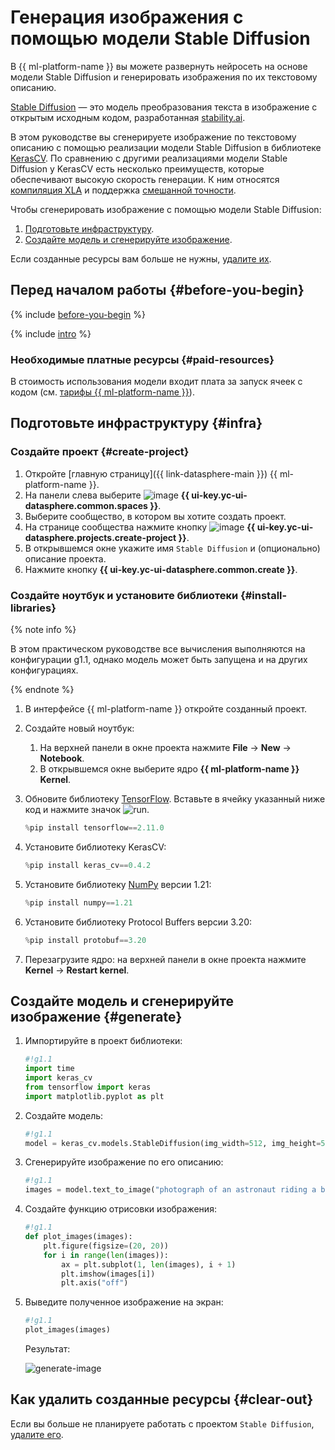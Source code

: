 # Генерация изображения с помощью модели Stable Diffusion

В {{ ml-platform-name }} вы можете развернуть нейросеть на основе модели Stable Diffusion и генерировать изображения по их текстовому описанию.

[Stable Diffusion](https://github.com/CompVis/stable-diffusion/blob/main/README.md) — это модель преобразования текста в изображение с открытым исходным кодом, разработанная [stability.ai](https://stability.ai/).

В этом руководстве вы сгенерируете изображение по текстовому описанию с помощью реализации модели Stable Diffusion в библиотеке [KerasCV](https://keras.io/keras_cv/). По сравнению с другими реализациями модели Stable Diffusion у KerasCV есть несколько преимуществ, которые обеспечивают высокую скорость генерации. К ним относятся [компиляция XLA](https://www.tensorflow.org/xla) и поддержка [смешанной точности](https://www.tensorflow.org/guide/mixed_precision).

Чтобы сгенерировать изображение с помощью модели Stable Diffusion:

1. [Подготовьте инфраструктуру](#infra).
1. [Создайте модель и сгенерируйте изображение](#generate).

Если созданные ресурсы вам больше не нужны, [удалите их](#clear-out).

## Перед началом работы {#before-you-begin}

{% include [before-you-begin](../../_tutorials/_tutorials_includes/before-you-begin-datasphere.md) %}

{% include [intro](../../_includes/datasphere/federation-disclaimer.md) %}

### Необходимые платные ресурсы {#paid-resources}

В стоимость использования модели входит плата за запуск ячеек с кодом (см. [тарифы {{ ml-platform-name }}](../../datasphere/pricing.md)).

## Подготовьте инфраструктуру {#infra}

### Создайте проект {#create-project}

1. Откройте [главную страницу]({{ link-datasphere-main }}) {{ ml-platform-name }}.
1. На панели слева выберите ![image](../../_assets/datasphere/communities.svg) **{{ ui-key.yc-ui-datasphere.common.spaces }}**.
1. Выберите сообщество, в котором вы хотите создать проект.
1. На странице сообщества нажмите кнопку ![image](../../_assets/datasphere/create-project.svg) **{{ ui-key.yc-ui-datasphere.projects.create-project }}**.
1. В открывшемся окне укажите имя `Stable Diffusion` и (опционально) описание проекта.
1. Нажмите кнопку **{{ ui-key.yc-ui-datasphere.common.create }}**.

### Создайте ноутбук и установите библиотеки {#install-libraries}

{% note info %}

В этом практическом руководстве все вычисления выполняются на конфигурации g1.1, однако модель может быть запущена и на других конфигурациях. 

{% endnote %}

1. В интерфейсе {{ ml-platform-name }} откройте созданный проект.
1. Создайте новый ноутбук:

   1. На верхней панели в окне проекта нажмите **File** → **New** → **Notebook**.
   1. В открывшемся окне выберите ядро **{{ ml-platform-name }} Kernel**.

1. Обновите библиотеку [TensorFlow](https://www.tensorflow.org/). Вставьте в ячейку указанный ниже код и нажмите значок ![run](../../_assets/datasphere/jupyterlab/run.svg).

   ```python
   %pip install tensorflow==2.11.0
   ```

1. Установите библиотеку KerasCV:

   ```python
   %pip install keras_cv==0.4.2
   ```

1. Установите библиотеку [NumPy](https://numpy.org/) версии 1.21:

   ```python
   %pip install numpy==1.21
   ```

1. Установите библиотеку Protocol Buffers версии 3.20:

   ```python
   %pip install protobuf==3.20
   ```

1. Перезагрузите ядро: на верхней панели в окне проекта нажмите **Kernel** → **Restart kernel**.

## Создайте модель и сгенерируйте изображение {#generate}

1. Импортируйте в проект библиотеки:

   ```python
   #!g1.1
   import time
   import keras_cv
   from tensorflow import keras
   import matplotlib.pyplot as plt
   ```

1. Создайте модель:

   ```python
   #!g1.1
   model = keras_cv.models.StableDiffusion(img_width=512, img_height=512)
   ```

1. Сгенерируйте изображение по его описанию:

   ```python
   #!g1.1
   images = model.text_to_image("photograph of an astronaut riding a banana with old dragon", batch_size=3)
   ```

1. Создайте функцию отрисовки изображения:

   ```python
   #!g1.1
   def plot_images(images):
       plt.figure(figsize=(20, 20))
       for i in range(len(images)):
           ax = plt.subplot(1, len(images), i + 1)
           plt.imshow(images[i])
           plt.axis("off")
   ```

1. Выведите полученное изображение на экран:

   ```python
   #!g1.1
   plot_images(images)
   ```

   Результат:

   ![generate-image](../../_assets/datasphere/generated-image.png)

## Как удалить созданные ресурсы {#clear-out}

Если вы больше не планируете работать с проектом `Stable Diffusion`, [удалите его](../../datasphere/operations/projects/delete.md#delete-project).
